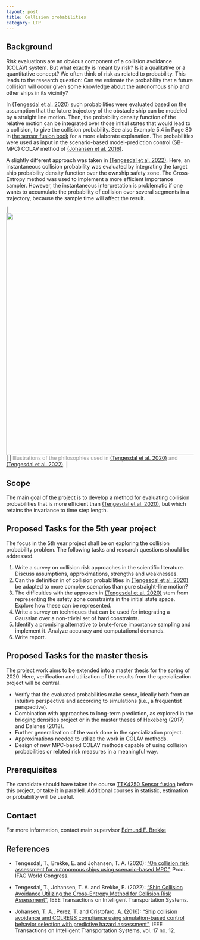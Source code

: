 ```yaml
---
layout: post
title: Collision probabilities
category: LTP
---
```

## Background
Risk evaluations are an obvious component of a collision avoidance (COLAV) system. But what exactly is meant by risk? Is it a qualitative or a quantitative concept? We often think of risk as related to probability. This leads to the research question: Can we estimate the probability that a future collision will occur given some knowledge about the autonomous ship and other ships in its vicinity? 

In [(Tengesdal et al. 2020)] such probabilities were evaluated based on the assumption that the future trajectory of the obstacle ship can be modeled by a straight line motion. Then, the probability density function of the relative motion can be integrated over those initial states that would lead to a collision, to give the collision probability.  See also Example 5.4 in Page 80 in [the sensor fusion book] for a more elaborate explanation. The probabilities were used as input in the scenario-based model-prediction control (SB-MPC) COLAV method of [(Johansen et al. 2016)].

A slightly different approach was taken in [(Tengesdal et al. 2022)]. Here, an instantaneous collision probability was evaluated by integrating the target ship probability density function over the ownship safety zone. The Cross-Entropy method was used to implement a more efficient Importance sampler. However, the instantaneous interpretation is problematic if one wants to accumulate the probability of collision over several segments in a trajectory, because the sample time will affect the result. 

|<img src="{{site.url}}/assets/colavprobs.png" width="650" > | 
| <span style="color:#959595">Illustrations of the philosophies used in  [(Tengesdal et al. 2020)] and [(Tengesdal et al. 2022)]. </span> | 

## Scope
The main goal of the project is to develop a method for evaluating collision probabilities that is more efficient than [(Tengesdal et al. 2020)], but which retains the invariance to time step length. 

## Proposed Tasks for the 5th year project

The focus in the 5th year project shall be on exploring the collision probability problem. The following tasks and research questions should be addressed.

1. Write a survey on collision risk approaches in the scientific literature. Discuss assumptions, approximations, strengths and weaknesses.
2. Can the definition in of collision probabilities in [(Tengesdal et al. 2020)] be adapted to more complex scenarios than pure straight-line motion? 
3. The difficulties with the approach in [(Tengesdal et al. 2020)] stem from representing the safety zone constraints in the initial state space. Explore how these can be represented. 
4. Write a survey on techniques that can be used for integrating a Gaussian over a non-trivial set of hard constraints. 
5. Identify a promising alternative to brute-force importance sampling and implement it. Analyze accuracy and computational demands. 
6. Write report.

## Proposed Tasks for the master thesis

The project work aims to be extended into a master thesis for the spring of 2020. Here, verification and utilization of the results from the specialization project will be central. 

- Verify that the evaluated probabilities make sense, ideally both from an intuitive perspective and according to simulations (i.e., a frequentist perspective).
- Combination with approaches to long-term prediction, as explored in the bridging densities project or in the master theses of Hexeberg (2017) and Dalsnes (2018). 
- Further generalization of the work done in the specialization project. 
- Approximations needed to utilize the work in COLAV methods.
- Design of new MPC-based COLAV methods capable of using collision probabilities or related risk measures in a meaningful way. 

## Prerequisites

The candidate should have taken the course [TTK4250 Sensor fusion]  before this project, or take it in parallell. Additional courses in statistic, estimation or probability will be useful. 

## Contact
For more information, contact main supervisor [Edmund F. Brekke](http://www.ntnu.no/ansatte/edmundfo)

## References

* Tengesdal, T.,  Brekke, E. and Johansen, T. A. (2020): [“On collision risk assessment for autonomous ships using scenario-based MPC”](https://folk.ntnu.no/torarnj/TTengesdal_2020_On_collision_risk_assessment_for_autonomous_ships_using_scenario_based_mpc.pdf), Proc. IFAC World Congress.

* Tengesdal, T., Johansen, T. A. and Brekke, E. (2022): [“Ship Collision Avoidance Utilizing the Cross-Entropy Method for Collision Risk Assessment”](https://ieeexplore.ieee.org/stamp/stamp.jsp?tp=&arnumber=9508828), IEEE Transactions on Intelligent Transportation Systems.

* Johansen, T. A., Perez, T. and Cristofaro, A. (2016): [“Ship collision avoidance and COLREGS compliance using simulation-based control behavior selection with predictive hazard assessment”](https://ntnuopen.ntnu.no/ntnu-xmlui/handle/11250/2469879), IEEE Transactions on Intelligent Transportation Systems, vol. 17 no. 12.


[the sensor fusion book]: http://folk.ntnu.no/edmundfo/msc2019-2020/sf13chapters.pdf
[TTK4250 Sensor fusion]: http://folk.ntnu.no/edmundfo/msc2019-2020/sf13chapters.pdf
[(Tengesdal et al. 2020)]: https://folk.ntnu.no/torarnj/TTengesdal_2020_On_collision_risk_assessment_for_autonomous_ships_using_scenario_based_mpc.pdf
[(Johansen et al. 2016)]: https://ntnuopen.ntnu.no/ntnu-xmlui/handle/11250/2469879
[(Tengesdal et al. 2022)]: https://ieeexplore.ieee.org/stamp/stamp.jsp?tp=&arnumber=9508828